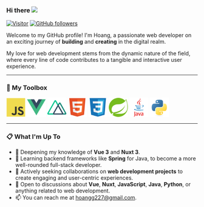 ### Hi there <img src="https://raw.githubusercontent.com/MartinHeinz/MartinHeinz/master/wave.gif" width="30px">

[![Visitor](https://visitor-badge.laobi.icu/badge?page_id=hoang227.hoang227)](https://github.com/hoang227) [![GitHub followers](https://img.shields.io/github/followers/hoang227.svg?style=social&label=Follow)](https://github.com/hoang227?tab=followers)

Welcome to my GitHub profile! I'm Hoang, a passionate web developer on an exciting journey of **building** and **creating** in the digital realm. 

My love for web development stems from the dynamic nature of the field, where every line of code contributes to a tangible and interactive user experience.

---

### 🧰 My Toolbox

<img src="https://github.com/devicons/devicon/blob/master/icons/javascript/javascript-original.svg" alt="JavaScript logo" width="50" height="50" /> <img src="https://github.com/devicons/devicon/blob/master/icons/vuejs/vuejs-original.svg" alt="Vue logo" width="50" height="50" /> <img src="https://github.com/devicons/devicon/blob/master/icons/nuxtjs/nuxtjs-original.svg" alt="Nuxt logo" width="50" height="50" /> <img src="https://github.com/devicons/devicon/blob/master/icons/html5/html5-original.svg" alt="HTML5 logo" width="50" height="50" /> <img
src="https://github.com/devicons/devicon/blob/master/icons/css3/css3-original.svg" alt="CSS3 logo" width="50" height="50" /> <img
src="https://github.com/devicons/devicon/blob/master/icons/spring/spring-original.svg" alt="Spring logo" width="50" height="50" /> <img
src="https://github.com/devicons/devicon/blob/master/icons/java/java-original-wordmark.svg" alt="Java logo" width="50" height="50" /> <img
src="https://github.com/devicons/devicon/blob/master/icons/python/python-original.svg" alt="Python logo" width="50" height="50" />

---

### 📋 What I'm Up To

- 🌱 Deepening my knowledge of **Vue 3** and **Nuxt 3**.
- 🚀 Learning backend frameworks like **Spring** for Java, to become a more well-rounded full-stack developer.
- 👯 Actively seeking collaborations on **web development projects** to create engaging and user-centric experiences.
- 💬 Open to discussions about **Vue**, **Nuxt**, **JavaScript**, **Java**, **Python**, or anything related to web development.
- 📫 You can reach me at [hoangg227@gmail.com](mailto:hoangg227@gmail.com).
